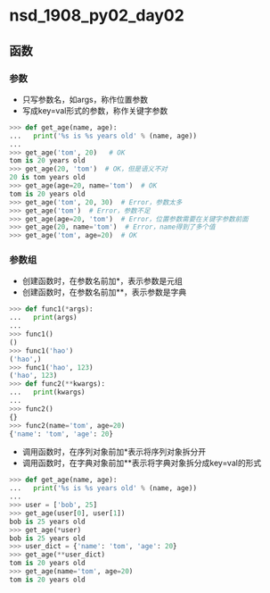 # nsd_1908_py02_day02

## 函数

### 参数

- 只写参数名，如args，称作位置参数
- 写成key=val形式的参数，称作关键字参数

```python
>>> def get_age(name, age):
...   print('%s is %s years old' % (name, age))
... 
>>> get_age('tom', 20)   # OK
tom is 20 years old
>>> get_age(20, 'tom')  # OK，但是语义不对
20 is tom years old
>>> get_age(age=20, name='tom')  # OK
tom is 20 years old
>>> get_age('tom', 20, 30)  # Error，参数太多
>>> get_age('tom')  # Error，参数不足
>>> get_age(age=20, 'tom')  # Error，位置参数需要在关键字参数前面
>>> get_age(20, name='tom')  # Error，name得到了多个值
>>> get_age('tom', age=20)  # OK

```

### 参数组

- 创建函数时，在参数名前加\*，表示参数是元组
- 创建函数时，在参数名前加\*\*，表示参数是字典

```python
>>> def func1(*args):
...   print(args)
... 
>>> func1()
()
>>> func1('hao')
('hao',)
>>> func1('hao', 123)
('hao', 123)
>>> def func2(**kwargs):
...   print(kwargs)
... 
>>> func2()
{}
>>> func2(name='tom', age=20)
{'name': 'tom', 'age': 20}
```

- 调用函数时，在序列对象前加\*表示将序列对象拆分开
- 调用函数时，在字典对象前加\*\*表示将字典对象拆分成key=val的形式

```python
>>> def get_age(name, age):
...   print('%s is %s years old' % (name, age))
... 
>>> user = ['bob', 25]
>>> get_age(user[0], user[1])
bob is 25 years old
>>> get_age(*user)
bob is 25 years old
>>> user_dict = {'name': 'tom', 'age': 20}
>>> get_age(**user_dict)
tom is 20 years old
>>> get_age(name='tom', age=20)
tom is 20 years old

```









